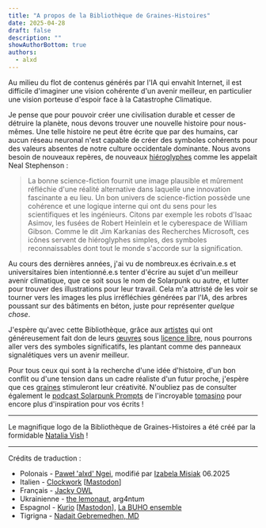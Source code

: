 ```yaml
---
title: "A propos de la Bibliothèque de Graines-Histoires"
date: 2025-04-28
draft: false
description: ""
showAuthorBottom: true
authors:
  - alxd
---
```

Au milieu du flot de contenus générés par l'IA qui envahit Internet, il est difficile d'imaginer une vision cohérente d'un avenir meilleur, en particulier une vision porteuse d'espoir face à la Catastrophe Climatique.

Je pense que pour pouvoir créer une civilisation durable et cesser de détruire la planète, nous devons trouver une nouvelle histoire pour nous-mêmes. Une telle histoire ne peut être écrite que par des humains, car aucun réseau neuronal n'est capable de créer des symboles cohérents pour des valeurs absentes de notre culture occidentale dominante. Nous avons besoin de nouveaux repères, de nouveaux [hiéroglyphes](https://web.archive.org/web/20120410060017/http://www.worldpolicy.org/journal/fall2011/innovation-starvation) comme les appelait Neal Stephenson :

> La bonne science-fiction fournit une image plausible et mûrement réfléchie d'une réalité alternative dans laquelle une innovation fascinante a eu lieu. Un bon univers de science-fiction possède une cohérence et une logique interne qui ont du sens pour les scientifiques et les ingénieurs. Citons par exemple les robots d'Isaac Asimov, les fusées de Robert Heinlein et le cyberespace de William Gibson. Comme le dit Jim Karkanias des Recherches Microsoft, ces icônes servent de hiéroglyphes simples, des symboles reconnaissables dont tout le monde s'accorde sur la signification.

Au cours des dernières années, j'ai vu de nombreux.es écrivain.e.s et universitaires bien intentionné.e.s tenter d'écrire au sujet d'un meilleur avenir climatique, que ce soit sous le nom de Solarpunk ou autre, et lutter pour trouver des illustrations pour leur travail. Cela m'a attristé de les voir se tourner vers les images les plus irréfléchies générées par l'IA, des arbres poussant sur des bâtiments en béton, juste pour représenter _quelque chose_.

J'espère qu'avec cette Bibliothèque, grâce aux [artistes](/fr/authors/) qui ont généreusement fait don de leurs [œuvres](/fr/art/) sous [licence libre](/fr/pages/which-art-can-i-use/), nous pourrons aller vers des symboles significatifs, les plantant comme des panneaux signalétiques vers un avenir meilleur.

Pour tous ceux qui sont à la recherche d'une idée d'histoire, d'un bon conflit ou d'une tension dans un cadre réaliste d'un futur proche, j'espère que ces [graines](/fr/seeds/) stimuleront leur créativité. N'oubliez pas de consulter également le [podcast Solarpunk Prompts](https://podcast.tomasino.org/@SolarpunkPrompts) de l'incroyable [tomasino](https://tomasino.org/) pour encore plus d'inspiration pour vos écrits !

---

Le magnifique logo de la Bibliothèque de Graines-Histoires a été créé par la formidable [Natalia Vish](https://mas.to/@karafuto) !

---

Crédits de traduction :

- Polonais - [Paweł 'alxd' Ngei](/fr/authors/alxd), modifié par [Izabela Misiak](https://mastodon.social/@izabelamisiak) 06.2025
- Italien - [Clockwork](https://clockwooork.github.io/) [[Mastodon](https://sociale.network/@clockwooork)]
- Français - [Jacky OWL](/fr/authors/jackyowl)
- Ukrainienne - [the lemonaut](/fr/authors/thelemonaut), arg4ntum
- Espagnol - [Kurio](https://kurio.neocities.org) [[Mastodon](https://sunny.garden/@kurio)], [La BUHO ensemble](https://labuho.org/)
- Tigrigna - [Nadait Gebremedhen, MD](https://www.linkedin.com/in/nadaitgebremedhen)
